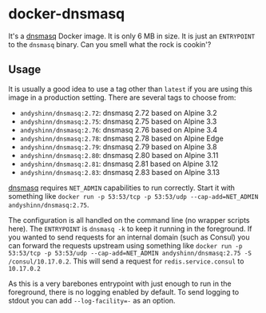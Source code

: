 # docker-dnsmasq

It's a [dnsmasq][dnsmasq] Docker image. It is only 6 MB in size. It is just an `ENTRYPOINT` to the `dnsmasq` binary. Can you smell what the rock is cookin'?

## Usage

It is usually a good idea to use a tag other than `latest` if you are using this image in a production setting. There are several tags to choose from:

* `andyshinn/dnsmasq:2.72`: dnsmasq 2.72 based on Alpine 3.2
* `andyshinn/dnsmasq:2.75`: dnsmasq 2.75 based on Alpine 3.3
* `andyshinn/dnsmasq:2.76`: dnsmasq 2.76 based on Alpine 3.4
* `andyshinn/dnsmasq:2.78`: dnsmasq 2.78 based on Alpine Edge
* `andyshinn/dnsmasq:2.79`: dnsmasq 2.79 based on Alpine 3.8
* `andyshinn/dnsmasq:2.80`: dnsmasq 2.80 based on Alpine 3.11
* `andyshinn/dnsmasq:2.81`: dnsmasq 2.81 based on Alpine 3.12
* `andyshinn/dnsmasq:2.83`: dnsmasq 2.83 based on Alpine 3.13

[dnsmasq][dnsmasq] requires `NET_ADMIN` capabilities to run correctly. Start it with something like `docker run -p 53:53/tcp -p 53:53/udp --cap-add=NET_ADMIN andyshinn/dnsmasq:2.75`.

The configuration is all handled on the command line (no wrapper scripts here). The `ENTRYPOINT` is `dnsmasq -k` to keep it running in the foreground. If you wanted to send requests for an internal domain (such as Consul) you can forward the requests upstream using something like `docker run -p 53:53/tcp -p 53:53/udp --cap-add=NET_ADMIN andyshinn/dnsmasq:2.75 -S /consul/10.17.0.2`. This will send a request for `redis.service.consul` to `10.17.0.2`

As this is a very barebones entrypoint with just enough to run in the foreground, there is no logging enabled by default. To send logging to stdout you can add `--log-facility=-` as an option.

[dnsmasq]: http://www.thekelleys.org.uk/dnsmasq/doc.html

